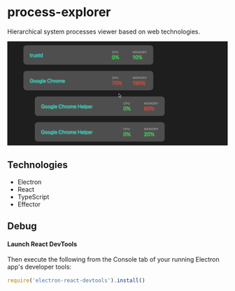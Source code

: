 # process-explorer

Hierarchical system processes viewer based on web technologies.

![Process Explorer](./process-explorer-demo.gif)

## Technologies
* Electron
* React
* TypeScript
* Effector

## Debug

#### Launch React DevTools

Then execute the following from the Console tab of your running Electron app's developer tools:

```javascript
require('electron-react-devtools').install()
```

